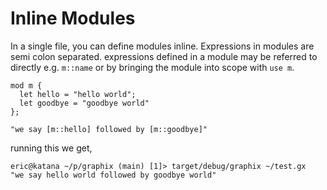 # Inline Modules

In a single file, you can define modules inline. Expressions in modules are semi
colon separated. expressions defined in a module may be referred to directly
e.g. `m::name` or by bringing the module into scope with `use m`.

```graphix
mod m {
  let hello = "hello world";
  let goodbye = "goodbye world"
};

"we say [m::hello] followed by [m::goodbye]"
```

running this we get,

```
eric@katana ~/p/graphix (main) [1]> target/debug/graphix ~/test.gx
"we say hello world followed by goodbye world"
```
